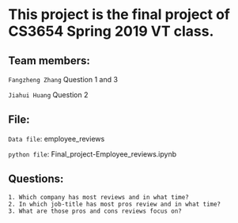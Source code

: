 # This project is the final project of CS3654 Spring 2019 VT class.

## Team members: 
```Fangzheng Zhang```
	Question 1 and 3
	
```Jiahui Huang```
	Question 2
## File:
```Data file```: 
	employee_reviews 
		
```python file```:
	Final_project-Employee_reviews.ipynb
		
## Questions:
	1. Which company has most reviews and in what time?
	2. In which job-title has most pros review and in what time?
	3. What are those pros and cons reviews focus on?

